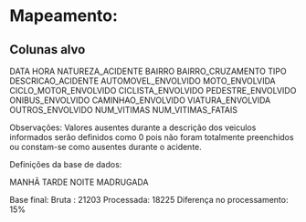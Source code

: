 # Mapeamento:

## Colunas alvo

DATA
HORA
NATUREZA_ACIDENTE 
BAIRRO
BAIRRO_CRUZAMENTO
TIPO
DESCRICAO_ACIDENTE
AUTOMOVEL_ENVOLVIDO
MOTO_ENVOLVIDA
CICLO_MOTOR_ENVOLVIDO
CICLISTA_ENVOLVIDO
PEDESTRE_ENVOLVIDO
ONIBUS_ENVOLVIDO
CAMINHAO_ENVOLVIDO
VIATURA_ENVOLVIDA
OUTROS_ENVOLVIDO
NUM_VITIMAS
NUM_VITIMAS_FATAIS

Observações: Valores ausentes durante a descrição dos veiculos informados serão definidos como 0 pois não foram totalmente preenchidos ou constam-se como ausentes durante o acidente.

Definições da base de dados:

MANHÃ
TARDE
NOITE
MADRUGADA

Base final: 
Bruta : 21203
Processada: 18225
Diferença no processamento: 15%
 